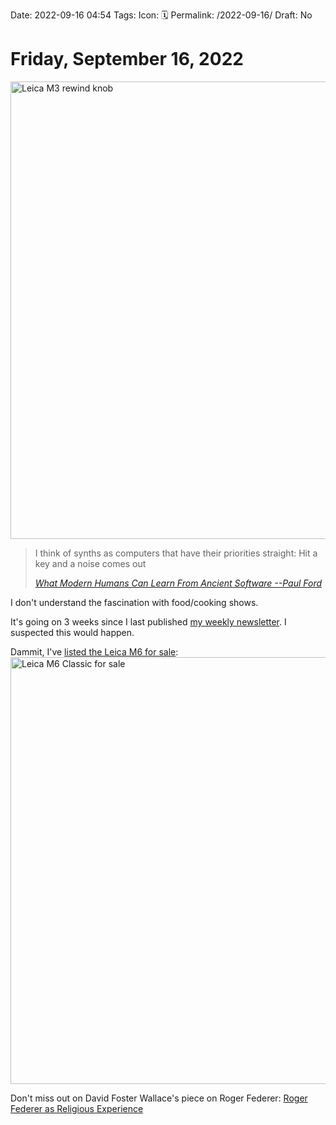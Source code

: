 Date: 2022-09-16 04:54
Tags: 
Icon: 🗓️
Permalink: /2022-09-16/
Draft: No

# Friday, September 16, 2022

<a data-flickr-embed="true" href="https://www.flickr.com/gp/jbaty/7b80aQ7Rrp" title="Leica M3 rewind knob"><img src="https://live.staticflickr.com/65535/52361994308_d40e0af023_b.jpg" width="1024" height="732" alt="Leica M3 rewind knob"></a><script async src="//embedr.flickr.com/assets/client-code.js" charset="utf-8"></script>

> I think of synths as computers that have their priorities straight: Hit a key and a noise comes out
> 
> <cite>[What Modern Humans Can Learn From Ancient Software --Paul Ford](https://www.wired.com/story/modern-humans-learn-ancient-software-retrocomputing/)</cite>
 
I don't understand the fascination with food/cooking shows.

It's going on 3 weeks since I last published [my weekly newsletter](https://rudimentarylathe.org). I suspected this would happen.

Dammit, I've [listed the Leica M6 for sale](https://www.fredmiranda.com/forum/topic/1774425/):
<a data-flickr-embed="true" href="https://www.flickr.com/gp/jbaty/4Q38dd4w5L" title="20220916-P1020891"><img src="https://live.staticflickr.com/65535/52361389337_9dce53bcdb_b.jpg" width="1024" height="683" alt="Leica M6 Classic for sale"></a><script async src="//embedr.flickr.com/assets/client-code.js" charset="utf-8"></script>

Don't miss out on David Foster Wallace's piece on Roger Federer: [Roger Federer as Religious Experience](https://www.nytimes.com/2006/08/20/sports/playmagazine/20federer.html?unlocked_article_code=pr7tDL2YmIiZBFRpsxWjX8BiFYiZH44Pk7zJk4skWh6T255d3fhW10AUNJD-dDHc5VXopjR1JIMf9YJLCs6693r_TMVGhgnZ_ZI6QwrSJq-0J7ePum9bVt7kjw0HLqdHhUhh69Z2DwlS1QsLKV9aGF9ogzgzpEfMMKhMgcKzHoGHewtL-USuAtu7RqMj67wIEFcnzm4zEH_jxiUq4oyZ9Ii-0D2S3-w2QkazNO5CR_ACaAmVUGkPt_0UffH8AGGU27W7WcF1GpFuWxK-0OWOHDMUm4Rz0fH3XeUg5ymaFpf_RkwrzwHcu8rs2SUHvP6YXNMi1suWyd3mPWSaMtp8&smid=share-url)

